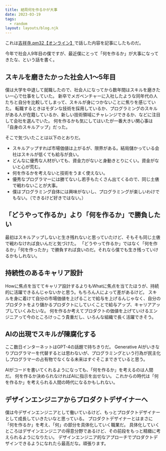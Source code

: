 ```yaml
---
title: 結局何を作るかが大事
date: 2023-03-19
tags:
  - random
layout: layouts/blog.njk
---
```


これは[吉祥寺.pm32【オンライン】](https://kichijojipm.connpass.com/event/276411/)で話した内容を記事にしたものだ。

今年で社会人9年目の僕ですが、最近僕にとって「何を作るか」が大事になってきたな、という話を書く。

## スキルを磨きたかった社会人1〜5年目

僕は大学を中退して就職したので、社会人になってから数年間はスキルを磨きたい一心で仕事をしていた。
新卒でメガベンチャーに入社したような同年代の人たちと自分を比較してしまって、スキルが身につかないことに焦りを感じていた。
転職するときはモダンな技術を採用しているか、プログラミングのスキルがある人が在籍しているか、新しい技術領域にチャレンジできるか、などに注目して会社を選んでいた。
何を作るかも気にしてはいたが一番大きい関心事は「自身のスキルアップ」だった。

そこで気づいたことは以下のとおりだ。

- スキルアップすれば市場価値は上がるが、限界がある。結局儲かっている会社はスキルが低くても給与が良い。
- どんなに優秀な人材がいても、資金力がないと身動きとりにくい。資金がないと心が荒む。
- 何を作るかを考えないと技術をうまく使えない。
- 優秀なプログラマーには勝てないし若手もたくさん出てくるので、同じ土俵で戦わないことが大事。
- 僕はプログラミング自体には興味がないし、プログラミングが楽しいわけでもない。（できるけど好きではない。）

## 「どうやって作るか」より「何を作るか」で勝負したい

最初はスキルアップしないと生き残れないと思っていたけど、そもそも同じ土俵で戦わなければ良いんだと気づけた。
「どうやって作るか」ではなく「何を作るか」「何を作ったか」で勝負すれば良いのだ。それなら僕でも生き残っていけるかもしれない。

## 持続性のあるキャリア設計

Howに焦点を当ててキャリア設計するよりもWhatに焦点を当てたほうが、持続的に活躍できるんじゃないかと思う。もちろん人によって差があるけど。
スキルを身に着けて自分の市場価値を上げることで給与を上げるんじゃなく、自分のプロダクトをより儲かるプロダクトにしていくことで給与アップ、キャリアアップしていくみたいな。
何を作るか考えてプロダクトの価値を上げていけるエンジニアって今のところけっこう貴重だし、いろんな組織で長く活躍できそう。

## AIの出現でスキルが陳腐化する

ここ数日インターネットはGPT-4の話題で持ちきりだ。
Generative AIがいきなりプログラマーを代替するとは思わないが、プログラミングという行為が民主化しプログラマーの占有物でなくなる未来はすぐそこまできていると思う。

AIがコードを書いてくれるようになっても、「何を作るか」を考えるのは人間だ。
何を作るか決められなければAIに指示を出せない。
これからの時代は「何を作るか」を考えられる人間の時代になるかもしれない。

## デザインエンジニアからプロダクトデザイナーへ

僕は今デザインエンジニアとして働いているけど、もっとプロダクトデザイナーとして成長していきたいなと思っている。
プロダクトデザイナーとはまさに「何を作るか」を考え、「何」の部分を具体化していく職業だ。
具体化していくところはデザインエンジニアの得意分野であるけど、その前段をもっと精緻に考えられるようになりたい。
デザインエンジニア的なアプローチでプロダクトデザインできるようになれたら最高だな。頑張ります。
